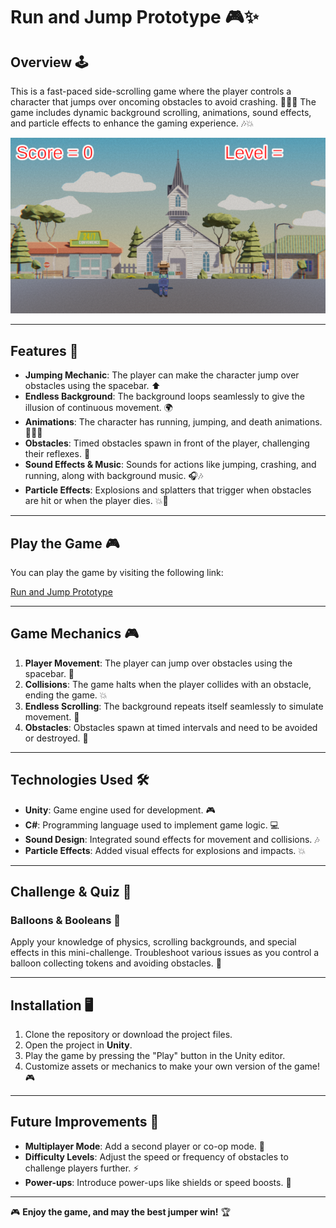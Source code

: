 # Run and Jump Prototype 🎮✨

## Overview 🕹️

This is a fast-paced side-scrolling game where the player controls a character that jumps over oncoming obstacles to avoid crashing. 🚶‍♂️💨 The game includes dynamic background scrolling, animations, sound effects, and particle effects to enhance the gaming experience. 🎶💥

![Cover Image](cover.png)  <!-- Replace with your actual cover image link -->

---

## Features 🎯

- **Jumping Mechanic**: The player can make the character jump over obstacles using the spacebar. ⬆️
- **Endless Background**: The background loops seamlessly to give the illusion of continuous movement. 🌍
- **Animations**: The character has running, jumping, and death animations. 🏃‍♂️💀
- **Obstacles**: Timed obstacles spawn in front of the player, challenging their reflexes. 🧱
- **Sound Effects & Music**: Sounds for actions like jumping, crashing, and running, along with background music. 🎧🎶
- **Particle Effects**: Explosions and splatters that trigger when obstacles are hit or when the player dies. 💥💫

---

## Play the Game 🎮

You can play the game by visiting the following link:

[Run and Jump Prototype](https://play.unity.com/en/games/04452778-8b76-4393-9888-7df3c7828ae5/infinity-runner) <!-- Replace with your actual game URL -->

---

## Game Mechanics 🎮

1. **Player Movement**: The player can jump over obstacles using the spacebar. 🦘
2. **Collisions**: The game halts when the player collides with an obstacle, ending the game. 💥
3. **Endless Scrolling**: The background repeats itself seamlessly to simulate movement. 🌄
4. **Obstacles**: Obstacles spawn at timed intervals and need to be avoided or destroyed. 🧱

---

## Technologies Used 🛠️

- **Unity**: Game engine used for development. 🎮
- **C#**: Programming language used to implement game logic. 💻
- **Sound Design**: Integrated sound effects for movement and collisions. 🎶
- **Particle Effects**: Added visual effects for explosions and impacts. 💥

---

## Challenge & Quiz 📝

### Balloons & Booleans 🎈
Apply your knowledge of physics, scrolling backgrounds, and special effects in this mini-challenge. Troubleshoot various issues as you control a balloon collecting tokens and avoiding obstacles. 🎯

---

## Installation 🖥️

1. Clone the repository or download the project files.
2. Open the project in **Unity**.
3. Play the game by pressing the "Play" button in the Unity editor.
4. Customize assets or mechanics to make your own version of the game! 🎮

---

## Future Improvements 🚀

- **Multiplayer Mode**: Add a second player or co-op mode. 🤝
- **Difficulty Levels**: Adjust the speed or frequency of obstacles to challenge players further. ⚡
- **Power-ups**: Introduce power-ups like shields or speed boosts. 💨

---

🎮 **Enjoy the game, and may the best jumper win!** 🏆
